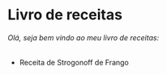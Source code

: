 
# Livro de receitas

###### Olá, seja bem vindo ao meu livro de receitas:

 - Receita de Strogonoff de Frango